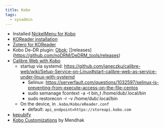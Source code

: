 ```yaml
---
title: Kobo
tags:
  - sysadmin
---
```

- Installed [NickelMenu for Kobo](https://github.com/pgaskin/NickelMenu)
- [KOReader installation](https://github.com/koreader/koreader/wiki/Installation-on-Kobo-devices)
- [Zotero for KOReader](https://github.com/stelzch/zotero.koplugin/)
- Kobo De-DR plugin: [Obok](https://www.epubor.com/calibre-kobo-drm-removal-plugin-obokplugin.html); []releases](https://github.com/noDRM/DeDRM_tools/releases)
- [Calibre Web with Kobo](https://github.com/janeczku/calibre-web/wiki/Kobo-Integration)
  - startup via systemd: https://github.com/janeczku/calibre-web/wiki/Setup-Service-on-Linux#start-calibre-web-as-service-under-linux-with-systemd
    -  Selinux: https://serverfault.com/questions/1032597/selinux-is-preventing-from-execute-access-on-the-file-centos
      - sudo semanage fcontext -a -t bin_t /home/dub/.local/bin
      - sudo restorecon -r -v /home/dub/.local/bin
  - On the device, in `.kobo/Kobo/eReader.conf`
    - default: `api_endpoint=https://storeapi.kobo.com`
- [kepubify](https://pgaskin.net/kepubify/dl/)
- [Kobo Customizations](https://code.mendhak.com/kobo-customizations/) by Mendhak